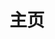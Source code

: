 ---
home: true
layout: BlogHome
icon: /assets/svg/home.svg
title: 主页
heroImage: 
heroText: Neverland
heroFullScreen: true
tagline: 
projects:
  - icon: /assets/svg/film.svg
    name: 家庭影院
    desc: 4K资源
    link: https://nas.ilyl.life:8091/

  - icon: /assets/svg/musical.svg
    name: 音乐台
    desc: 无损资源
    link: https://nas.ilyl.life:8089/audio

  - icon: /assets/svg/disk.svg
    name: 网盘
    desc: 书籍、文件资源
    link: https://nas.ilyl.life:8089/file

  - icon: /assets/svg/picture.svg
    name: 图床
    desc: 4K、8K资源
    link: https://nas.ilyl.life:8092/default.png

  - icon: /assets/svg/mariadb.svg
    name: 云数据库
    desc: MarialDB
    link: #

  - icon: /assets/svg/docker.svg
    name: Docker
    desc: 私有仓库
    link: https://docker.ilyl.life:8094
  
  - icon: /assets/svg/bitwarden.svg
    name: 密码管理
    desc: 搭建中...
    link: #

  - icon: /assets/svg/toolbox.svg
    name: 在线工具
    desc: 继续更新
    link: #

copyright: Copyright ©️ 2021-现在 ilyl.life 版权所有 支持IPv6
---